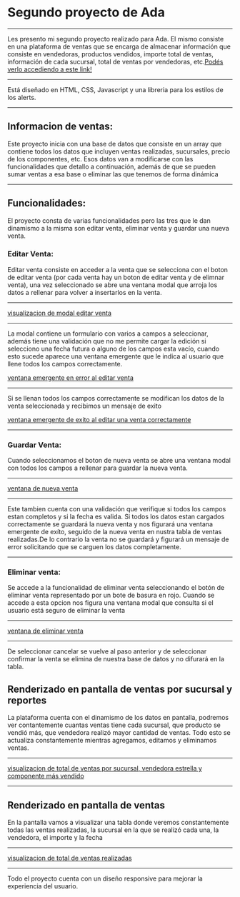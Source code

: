 # Segundo proyecto de Ada
***
Les presento mi segundo proyecto realizado para Ada. El mismo consiste en una plataforma de ventas que se encarga de almacenar información que consiste en vendedoras, productos vendidos, importe total de ventas, información de cada sucursal, total de ventas por vendedoras, etc.[Podés verlo accediendo a este link!](https://barbaraglopez.github.io/SegundoProyectoAda/)
***
Está diseñado en HTML, CSS, Javascript y una libreria para los estilos de los alerts.
***
## Informacion de ventas:
Este proyecto inicia con una base de datos que consiste en un array que contiene todos los datos que incluyen ventas realizadas, sucursales, precio de los componentes, etc. 
Esos datos van a modificarse con las funcionalidades que detallo a continuación, además de que se pueden sumar ventas a esa base o eliminar las que tenemos de forma dinámica
***
## Funcionalidades:
El proyecto consta de varias funcionalidades pero las tres que le dan dinamismo a la misma son editar venta, eliminar venta y guardar una nueva venta.

### Editar Venta:
Editar venta consiste en acceder a la venta que se selecciona con el boton de editar venta (por cada venta hay un boton de editar venta y de elimnar venta), una vez seleccionado se abre una ventana modal que arroja los datos a rellenar para volver a insertarlos en la venta. 
***
[visualizacion de modal editar venta](img/editarVentaVisualizacion.png)
***
La modal contiene un formulario con varios a campos a seleccionar, además tiene una validación que no me permite cargar la edición si selecciono una fecha futura o alguno de los campos esta vacío, cuando esto sucede aparece una ventana emergente que le indica al usuario que llene todos los campos correctamente.

[ventana emergente en error al editar venta](img/errorEditarVenta.png)
***
Si se llenan todos los campos correctamente se modifican los datos de la venta seleccionada y recibimos un mensaje de exito

[ventana emergente de exito al editar una venta correctamente](img/exitoEditarVenta.png)
***
### Guardar Venta:
Cuando seleccionamos el boton de nueva venta se abre una ventana modal con todos los campos a rellenar para guardar la nueva venta. 
***
[ventana de nueva venta](img/agregarNuevaVenta.png)
***
Este tambien cuenta con una validación que verifique si todos los campos estan completos y si la fecha es valida. Si todos los datos estan cargados correctamente se guardará la nueva venta y nos figurará una ventana emergente de exíto, seguido de la nueva venta en nustra tabla de ventas realizadas.De lo contrario la venta no se guardará y figurará un mensaje de error solicitando que se carguen los datos completamente.
***
### Eliminar venta:
Se accede a la funcionalidad de eliminar venta seleccionando el botón de eliminar venta representado por un bote de basura en rojo. Cuando se accede a esta opcion nos figura una ventana modal que consulta si el usuario está seguro de eliminar la venta
***
[ventana de eliminar venta](img/eliminarVenta.png)
***
De seleccionar cancelar se vuelve al paso anterior y de seleccionar confirmar la venta se elimina de nuestra base de datos y no difurará en la tabla.

## Renderizado en pantalla de ventas por sucursal y reportes
La plataforma cuenta con el dinamismo de los datos en pantalla, podremos ver contantemente cuantas ventas tiene cada sucursal, que producto se vendió más, que vendedora realizó mayor cantidad de ventas. Todo esto se actualiza constantemente mientras agregamos, editamos y eliminamos ventas.
***
[visualizacion de total de ventas por sucursal, vendedora estrella y componente más vendido](img/renderizadoReportes.png)
***
## Renderizado en pantalla de ventas 
En la pantalla vamos a visualizar una tabla donde veremos constantemente todas las ventas realizadas, la sucursal en la que se realizó cada una, la vendedora, el importe y la fecha
***
[visualizacion de total de ventas realizadas](img/tablaVentas.png)
***
Todo el proyecto cuenta con un diseño responsive para mejorar la experiencia del usuario.
